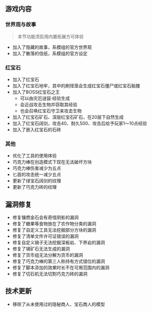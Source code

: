 ## 游戏内容

### 世界观与故事

> 本节功能须启用内置拓展方可体验

- 加入了隐藏的故事，系模组的官方世界观
- 加入了散落的信纸，系模组的官方设定

### 红宝石

- 加入了红宝石
- 加入了红宝石地牢，其中的刷怪笼会生成红宝石僵尸或红宝石骷髅
- 加入了BOSS红宝石之王
  - 可以由灾厄谜袋·经验生成
  - 会近战攻击生物并窃取其经验
  - 也会召唤红宝石守卫来攻击生物
- 加入了红宝石矿石、深层红宝石矿石，在20层下自然生成
- 加入了红宝石阔剑，攻击40、耐久500、攻击后给予玩家1～10点经验
- 加入了嵌入红宝石的石砖

### 其他

- 优化了工具的使用体验
- 巧克力棒在创造模式下现在无法破坏方块
- 巧克力棒伤害减少为五点
- 匕首的攻击统一减少五点
- 更新了绿宝石阔剑的纹理
- 更新了巧克力砖的纹理

## 漏洞修复

- 修复镶燃金石会有奇怪阴影的漏洞
- 修复了糖果等食物放在了农作物分类的漏洞
- 修复了自定义工具无法挖掘部分方块的漏洞
- 修复了清单文件许可证错误的漏洞
- 修复自定义镐子无法挖掘深板岩、下界岩的漏洞
- 修复了锡矿石无法生成的漏洞
- 修复了货币组无法分解为货币的漏洞
- 修复了巧克力棒的第三人称持有方式错位的漏洞
- 修复了脚本添加的效果时长不在可用范围内的漏洞
- 修复了切石机无法切割巧克力砖的漏洞

## 技术更新

- 移除了从未使用过的隐秘商人、宝石商人的模型
